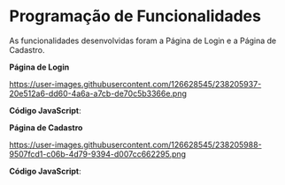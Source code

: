 # Programação de Funcionalidades

As funcionalidades desenvolvidas foram a Página de Login e a Página de Cadastro.

**Página de Login**

https://user-images.githubusercontent.com/126628545/238205937-20e512a6-dd60-4a6a-a7cb-de70c5b3366e.png



**Código JavaScript**:








**Página de Cadastro**

https://user-images.githubusercontent.com/126628545/238205988-9507fcd1-c06b-4d79-9394-d007cc662295.png


**Código JavaScript**:




